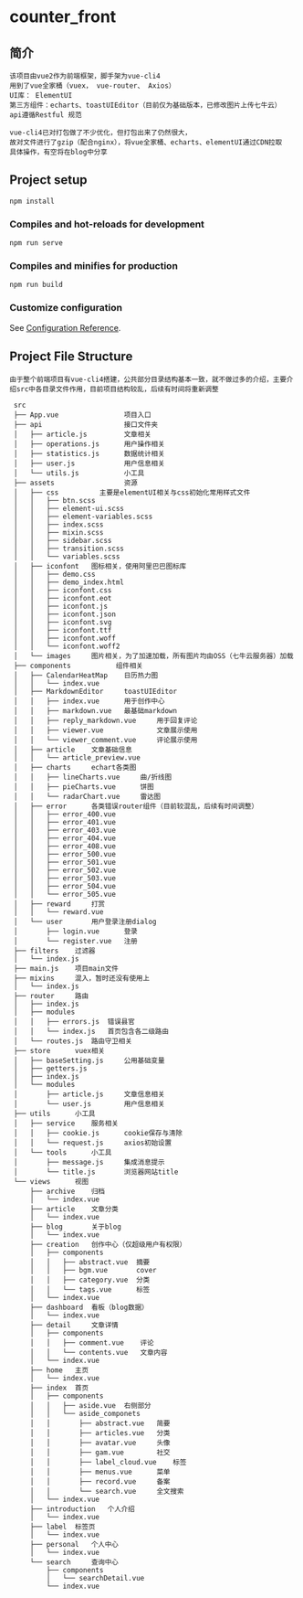 # counter_front

## 简介
    该项目由vue2作为前端框架，脚手架为vue-cli4
    用到了vue全家桶（vuex， vue-router、 Axios）
    UI库： ElementUI
    第三方组件：echarts、toastUIEditor（目前仅为基础版本，已修改图片上传七牛云）
    api遵循Restful 规范
    
    vue-cli4已对打包做了不少优化，但打包出来了仍然很大，
    故对文件进行了gzip（配合nginx），将vue全家桶、echarts、elementUI通过CDN拉取
    具体操作，有空将在blog中分享
    


## Project setup
```
npm install
```

### Compiles and hot-reloads for development
```
npm run serve
```

### Compiles and minifies for production
```
npm run build
```

### Customize configuration
See [Configuration Reference](https://cli.vuejs.org/config/).


## Project File Structure
    由于整个前端项目有vue-cli4搭建，公共部分目录结构基本一致，就不做过多的介绍，主要介绍src中各目录文件作用，目前项目结构较乱，后续有时间将重新调整

     src
     ├── App.vue                项目入口
     ├── api                    接口文件夹
     │   ├── article.js         文章相关
     │   ├── operations.js      用户操作相关
     │   ├── statistics.js      数据统计相关
     │   ├── user.js            用户信息相关
     │   └── utils.js           小工具
     ├── assets                 资源            
     │   ├── css          主要是elementUI相关与css初始化常用样式文件
     │   │   ├── btn.scss 
     │   │   ├── element-ui.scss
     │   │   ├── element-variables.scss
     │   │   ├── index.scss
     │   │   ├── mixin.scss
     │   │   ├── sidebar.scss
     │   │   ├── transition.scss
     │   │   └── variables.scss
     │   ├── iconfont   图标相关，使用阿里巴巴图标库
     │   │   ├── demo.css
     │   │   ├── demo_index.html
     │   │   ├── iconfont.css
     │   │   ├── iconfont.eot
     │   │   ├── iconfont.js
     │   │   ├── iconfont.json
     │   │   ├── iconfont.svg
     │   │   ├── iconfont.ttf
     │   │   ├── iconfont.woff
     │   │   └── iconfont.woff2
     │   └── images     图片相关，为了加速加载，所有图片均由OSS（七牛云服务器）加载
     ├── components           组件相关
     │   ├── CalendarHeatMap    日历热力图
     │   │   └── index.vue
     │   ├── MarkdownEditor     toastUIEditor
     │   │   ├── index.vue      用于创作中心
     │   │   ├── markdown.vue   最基础markdown
     │   │   ├── reply_markdown.vue     用于回复评论
     │   │   ├── viewer.vue             文章展示使用
     │   │   └── viewer_comment.vue     评论展示使用
     │   ├── article    文章基础信息
     │   │   └── article_preview.vue
     │   ├── charts     echart各类图
     │   │   ├── lineCharts.vue     曲/折线图
     │   │   ├── pieCharts.vue      饼图
     │   │   └── radarChart.vue     雷达图
     │   ├── error      各类错误router组件（目前较混乱，后续有时间调整）
     │   │   ├── error_400.vue
     │   │   ├── error_401.vue
     │   │   ├── error_403.vue
     │   │   ├── error_404.vue
     │   │   ├── error_408.vue
     │   │   ├── error_500.vue
     │   │   ├── error_501.vue
     │   │   ├── error_502.vue
     │   │   ├── error_503.vue
     │   │   ├── error_504.vue
     │   │   └── error_505.vue
     │   ├── reward     打赏
     │   │   └── reward.vue
     │   └── user       用户登录注册dialog
     │       ├── login.vue      登录
     │       └── register.vue   注册
     ├── filters    过滤器
     │   └── index.js   
     ├── main.js    项目main文件
     ├── mixins     混入，暂时还没有使用上
     │   └── index.js
     ├── router     路由
     │   ├── index.js
     │   ├── modules
     │   │   ├── errors.js  错误县官
     │   │   └── index.js   首页包含各二级路由
     │   └── routes.js  路由守卫相关
     ├── store      vuex相关
     │   ├── baseSetting.js     公用基础变量
     │   ├── getters.js         
     │   ├── index.js
     │   └── modules
     │       ├── article.js     文章信息相关
     │       └── user.js        用户信息相关
     ├── utils      小工具
     │   ├── service    服务相关
     │   │   ├── cookie.js      cookie保存与清除
     │   │   └── request.js     axios初始设置
     │   └── tools      小工具
     │       ├── message.js     集成消息提示
     │       └── title.js       浏览器网站title
     └── views      视图
         ├── archive    归档
         │   └── index.vue
         ├── article    文章分类
         │   └── index.vue
         ├── blog       关于blog
         │   └── index.vue
         ├── creation   创作中心（仅超级用户有权限）
         │   ├── components
         │   │   ├── abstract.vue  摘要
         │   │   ├── bgm.vue       cover
         │   │   ├── category.vue  分类
         │   │   └── tags.vue      标签
         │   └── index.vue
         ├── dashboard  看板（blog数据）
         │   └── index.vue
         ├── detail     文章详情
         │   ├── components
         │   │   ├── comment.vue    评论
         │   │   └── contents.vue   文章内容
         │   └── index.vue
         ├── home   主页
         │   └── index.vue
         ├── index  首页
         │   ├── components
         │   │   ├── aside.vue  右侧部分
         │   │   └── aside_componets
         │   │       ├── abstract.vue   简要
         │   │       ├── articles.vue   分类
         │   │       ├── avatar.vue     头像
         │   │       ├── gam.vue        社交
         │   │       ├── label_cloud.vue    标签
         │   │       ├── menus.vue      菜单
         │   │       ├── record.vue     备案
         │   │       └── search.vue     全文搜索
         │   └── index.vue
         ├── introduction   个人介绍
         │   └── index.vue
         ├── label  标签页
         │   └── index.vue
         ├── personal   个人中心
         │   └── index.vue
         └── search     查询中心
             ├── components
             │   └── searchDetail.vue
             └── index.vue

